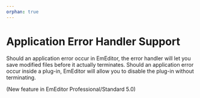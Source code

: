 ```yaml
---
orphan: true
---
```

# Application Error Handler Support

Should an application error occur in EmEditor, the error handler will let you save modified files before it actually terminates. Should an application error occur inside a plug-in, EmEditor
will allow you to disable the plug-in without terminating.

(New feature in EmEditor Professional/Standard 5.0)

